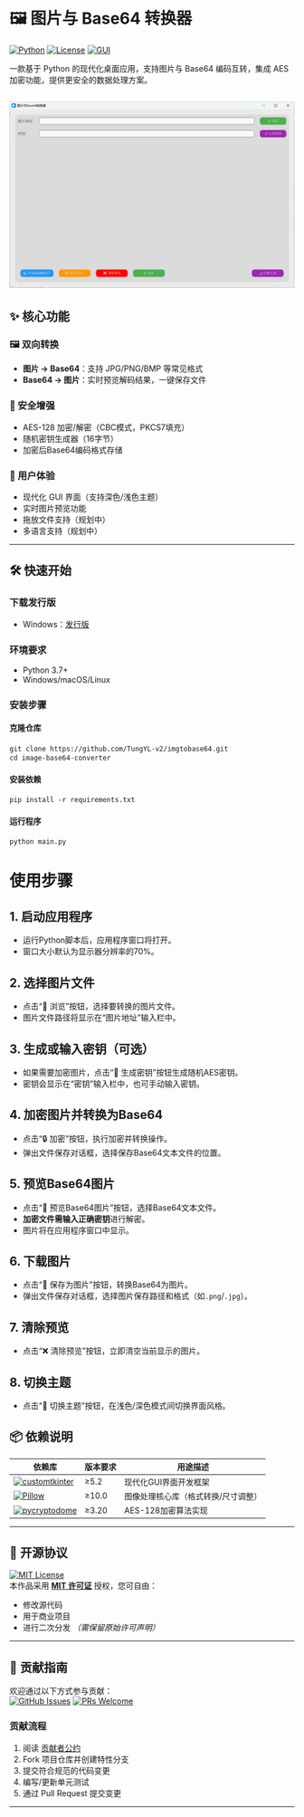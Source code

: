 # 🖼️ 图片与 Base64 转换器

[![Python](https://img.shields.io/badge/Python-3.7%2B-3776AB?logo=python&logoColor=white)](https://www.python.org/)
[![License](https://img.shields.io/badge/License-MIT-4DA1F9)](https://opensource.org/licenses/MIT)
[![GUI](https://img.shields.io/badge/GUI-CustomTkinter-009688)](https://github.com/TomSchimansky/CustomTkinter)

一款基于 Python 的现代化桌面应用，支持图片与 Base64 编码互转，集成 AES 加密功能，提供更安全的数据处理方案。

![Demo Screenshot](https://github.com/TungYL-v2/imgtobase64/blob/main/main.png) <!-- 建议替换实际截图 -->
---

## ✨ 核心功能

### 🖼️ 双向转换
- **图片 → Base64**：支持 JPG/PNG/BMP 等常见格式
- **Base64 → 图片**：实时预览解码结果，一键保存文件

### 🔐 安全增强
- AES-128 加密/解密（CBC模式，PKCS7填充）
- 随机密钥生成器（16字节）
- 加密后Base64编码格式存储

### 🎨 用户体验
- 现代化 GUI 界面（支持深色/浅色主题）
- 实时图片预览功能
- 拖放文件支持（规划中）
- 多语言支持（规划中）

---

## 🛠️ 快速开始

### 下载发行版
- Windows：[发行版](https://github.com/TungYL-v2/imgtobase64/releases/)

### 环境要求
- Python 3.7+
- Windows/macOS/Linux

### 安装步骤

#### 克隆仓库
```
git clone https://github.com/TungYL-v2/imgtobase64.git
cd image-base64-converter
```
#### 安装依赖
```
pip install -r requirements.txt
```
#### 运行程序
```
python main.py
```
# 使用步骤

## 1. 启动应用程序
- 运行Python脚本后，应用程序窗口将打开。
- 窗口大小默认为显示器分辨率的70%。

## 2. 选择图片文件
- 点击“📁 浏览”按钮，选择要转换的图片文件。
- 图片文件路径将显示在“图片地址”输入栏中。

## 3. 生成或输入密钥（可选）
- 如果需要加密图片，点击“🔑 生成密钥”按钮生成随机AES密钥。
- 密钥会显示在“密钥”输入栏中，也可手动输入密钥。

## 4. 加密图片并转换为Base64
- 点击“🔒 加密”按钮，执行加密并转换操作。
- 弹出文件保存对话框，选择保存Base64文本文件的位置。

## 5. 预览Base64图片
- 点击“👀 预览Base64图片”按钮，选择Base64文本文件。
- **加密文件需输入正确密钥**进行解密。
- 图片将在应用程序窗口中显示。

## 6. 下载图片
- 点击“💾 保存为图片”按钮，转换Base64为图片。
- 弹出文件保存对话框，选择图片保存路径和格式（如`.png`/`.jpg`）。

## 7. 清除预览
- 点击“❌ 清除预览”按钮，立即清空当前显示的图片。

## 8. 切换主题
- 点击“🌙 切换主题”按钮，在浅色/深色模式间切换界面风格。

## 📦 依赖说明

| 依赖库 | 版本要求 | 用途描述 |
|-------|----------|----------|
| [![customtkinter](https://img.shields.io/badge/customtkinter-5.2+-009688)](https://github.com/TomSchimansky/CustomTkinter) | ≥5.2 | 现代化GUI界面开发框架 |
| [![Pillow](https://img.shields.io/badge/Pillow-10.0+-398D9C)](https://python-pillow.org/) | ≥10.0 | 图像处理核心库（格式转换/尺寸调整） |
| [![pycryptodome](https://img.shields.io/badge/pycryptodome-3.20+-4A90E2)](https://www.pycryptodome.org/) | ≥3.20 | AES-128加密算法实现 |

---

## 📜 开源协议
[![MIT License](https://img.shields.io/badge/License-MIT-4DA1F9?style=flat-square)](https://opensource.org/licenses/MIT)  
本作品采用 **[MIT 许可证](LICENSE)** 授权，您可自由：
- 修改源代码
- 用于商业项目
- 进行二次分发
*（需保留原始许可声明）*

---

## 🤝 贡献指南
欢迎通过以下方式参与贡献：  
[![GitHub Issues](https://img.shields.io/github/issues/TungYL-v2/imgtobase64?logo=github)](https://github.com/TungYL-v2/imgtobase64/issues)
[![PRs Welcome](https://img.shields.io/badge/PRs-welcome-28A745?logo=git)](https://github.com/TungYL-v2/imgtobase64/pulls)

### 贡献流程
1. 阅读 [贡献者公约](CODE_OF_CONDUCT.md)
2. Fork 项目仓库并创建特性分支
3. 提交符合规范的代码变更
4. 编写/更新单元测试
5. 通过 Pull Request 提交变更

---
